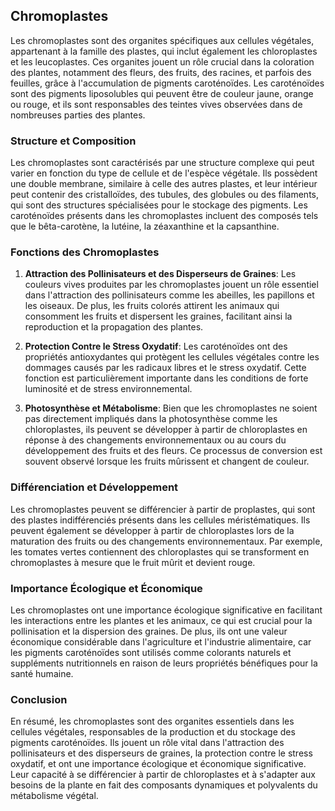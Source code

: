 ## Chromoplastes

Les chromoplastes sont des organites spécifiques aux cellules végétales, appartenant à la famille des plastes, qui inclut également les chloroplastes et les leucoplastes. Ces organites jouent un rôle crucial dans la coloration des plantes, notamment des fleurs, des fruits, des racines, et parfois des feuilles, grâce à l'accumulation de pigments caroténoïdes. Les caroténoïdes sont des pigments liposolubles qui peuvent être de couleur jaune, orange ou rouge, et ils sont responsables des teintes vives observées dans de nombreuses parties des plantes.

### Structure et Composition

Les chromoplastes sont caractérisés par une structure complexe qui peut varier en fonction du type de cellule et de l'espèce végétale. Ils possèdent une double membrane, similaire à celle des autres plastes, et leur intérieur peut contenir des cristalloïdes, des tubules, des globules ou des filaments, qui sont des structures spécialisées pour le stockage des pigments. Les caroténoïdes présents dans les chromoplastes incluent des composés tels que le bêta-carotène, la lutéine, la zéaxanthine et la capsanthine.

### Fonctions des Chromoplastes

1. **Attraction des Pollinisateurs et des Disperseurs de Graines**: Les couleurs vives produites par les chromoplastes jouent un rôle essentiel dans l'attraction des pollinisateurs comme les abeilles, les papillons et les oiseaux. De plus, les fruits colorés attirent les animaux qui consomment les fruits et dispersent les graines, facilitant ainsi la reproduction et la propagation des plantes.

2. **Protection Contre le Stress Oxydatif**: Les caroténoïdes ont des propriétés antioxydantes qui protègent les cellules végétales contre les dommages causés par les radicaux libres et le stress oxydatif. Cette fonction est particulièrement importante dans les conditions de forte luminosité et de stress environnemental.

3. **Photosynthèse et Métabolisme**: Bien que les chromoplastes ne soient pas directement impliqués dans la photosynthèse comme les chloroplastes, ils peuvent se développer à partir de chloroplastes en réponse à des changements environnementaux ou au cours du développement des fruits et des fleurs. Ce processus de conversion est souvent observé lorsque les fruits mûrissent et changent de couleur.

### Différenciation et Développement

Les chromoplastes peuvent se différencier à partir de proplastes, qui sont des plastes indifférenciés présents dans les cellules méristématiques. Ils peuvent également se développer à partir de chloroplastes lors de la maturation des fruits ou des changements environnementaux. Par exemple, les tomates vertes contiennent des chloroplastes qui se transforment en chromoplastes à mesure que le fruit mûrit et devient rouge.

### Importance Écologique et Économique

Les chromoplastes ont une importance écologique significative en facilitant les interactions entre les plantes et les animaux, ce qui est crucial pour la pollinisation et la dispersion des graines. De plus, ils ont une valeur économique considérable dans l'agriculture et l'industrie alimentaire, car les pigments caroténoïdes sont utilisés comme colorants naturels et suppléments nutritionnels en raison de leurs propriétés bénéfiques pour la santé humaine.

### Conclusion

En résumé, les chromoplastes sont des organites essentiels dans les cellules végétales, responsables de la production et du stockage des pigments caroténoïdes. Ils jouent un rôle vital dans l'attraction des pollinisateurs et des disperseurs de graines, la protection contre le stress oxydatif, et ont une importance écologique et économique significative. Leur capacité à se différencier à partir de chloroplastes et à s'adapter aux besoins de la plante en fait des composants dynamiques et polyvalents du métabolisme végétal.